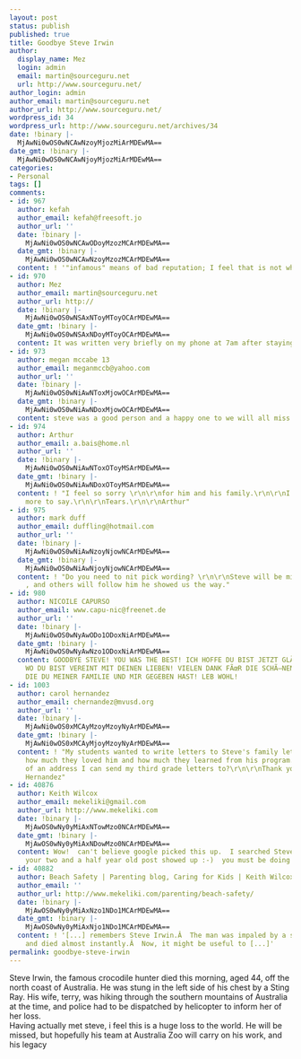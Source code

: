 ```yaml
---
layout: post
status: publish
published: true
title: Goodbye Steve Irwin
author:
  display_name: Mez
  login: admin
  email: martin@sourceguru.net
  url: http://www.sourceguru.net/
author_login: admin
author_email: martin@sourceguru.net
author_url: http://www.sourceguru.net/
wordpress_id: 34
wordpress_url: http://www.sourceguru.net/archives/34
date: !binary |-
  MjAwNi0wOS0wNCAwNzoyMjozMiArMDEwMA==
date_gmt: !binary |-
  MjAwNi0wOS0wNCAwNjoyMjozMiArMDEwMA==
categories:
- Personal
tags: []
comments:
- id: 967
  author: kefah
  author_email: kefah@freesoft.jo
  author_url: ''
  date: !binary |-
    MjAwNi0wOS0wNCAwODoyMzozMCArMDEwMA==
  date_gmt: !binary |-
    MjAwNi0wOS0wNCAwNzoyMzozMCArMDEwMA==
  content: ! '"infamous" means of bad reputation; I feel that is not what you meant.'
- id: 970
  author: Mez
  author_email: martin@sourceguru.net
  author_url: http://
  date: !binary |-
    MjAwNi0wOS0wNSAxNToyMToyOCArMDEwMA==
  date_gmt: !binary |-
    MjAwNi0wOS0wNSAxNDoyMToyOCArMDEwMA==
  content: It was written very briefly on my phone at 7am after staying up all night
- id: 973
  author: megan mccabe 13
  author_email: meganmccb@yahoo.com
  author_url: ''
  date: !binary |-
    MjAwNi0wOS0wNiAwNToxMjowOCArMDEwMA==
  date_gmt: !binary |-
    MjAwNi0wOS0wNiAwNDoxMjowOCArMDEwMA==
  content: steve was a good person and a happy one to we will all miss him
- id: 974
  author: Arthur
  author_email: a.bais@home.nl
  author_url: ''
  date: !binary |-
    MjAwNi0wOS0wNiAwNToxOToyMSArMDEwMA==
  date_gmt: !binary |-
    MjAwNi0wOS0wNiAwNDoxOToyMSArMDEwMA==
  content: ! "I feel so sorry \r\n\r\nfor him and his family.\r\n\r\nI have nothing
    more to say.\r\n\r\nTears.\r\n\r\nArthur"
- id: 975
  author: mark duff
  author_email: duffling@hotmail.com
  author_url: ''
  date: !binary |-
    MjAwNi0wOS0wNiAwNzoyNjowNCArMDEwMA==
  date_gmt: !binary |-
    MjAwNi0wOS0wNiAwNjoyNjowNCArMDEwMA==
  content: ! "Do you need to nit pick wording? \r\n\r\nSteve will be missed , loved
    , and others will follow him he showed us the way."
- id: 980
  author: NICOILE CAPURSO
  author_email: www.capu-nic@freenet.de
  author_url: ''
  date: !binary |-
    MjAwNi0wOS0wNyAwODo1ODoxNiArMDEwMA==
  date_gmt: !binary |-
    MjAwNi0wOS0wNyAwNzo1ODoxNiArMDEwMA==
  content: GOODBYE STEVE! YOU WAS THE BEST! ICH HOFFE DU BIST JETZT GLÃœCKLICH DA
    WO DU BIST VEREINT MIT DEINEN LIEBEN! VIELEN DANK FÃœR DIE SCHÃ–NEN FERNSEH-STUNDEN
    DIE DU MEINER FAMILIE UND MIR GEGEBEN HAST! LEB WOHL!
- id: 1003
  author: carol hernandez
  author_email: chernandez@mvusd.org
  author_url: ''
  date: !binary |-
    MjAwNi0wOS0xMCAyMzoyMzoyNyArMDEwMA==
  date_gmt: !binary |-
    MjAwNi0wOS0xMCAyMjoyMzoyNyArMDEwMA==
  content: ! "My students wanted to write letters to Steve's family letting them know
    how much they loved him and how much they learned from his program. Do you know
    of an address I can send my third grade letters to?\r\n\r\nThank you,\r\nCarol
    Hernandez"
- id: 40876
  author: Keith Wilcox
  author_email: mekeliki@gmail.com
  author_url: http://www.mekeliki.com
  date: !binary |-
    MjAwOS0wNy0yMiAxNTowMzo0NCArMDEwMA==
  date_gmt: !binary |-
    MjAwOS0wNy0yMiAxNDowMzo0NCArMDEwMA==
  content: Wow!  can't believe google picked this up.  I searched Steve Irwin and
    your two and a half year old post showed up :-)  you must be doing something right!
- id: 40882
  author: Beach Safety | Parenting blog, Caring for Kids | Keith Wilcox
  author_email: ''
  author_url: http://www.mekeliki.com/parenting/beach-safety/
  date: !binary |-
    MjAwOS0wNy0yMiAxNzo1NDo1MCArMDEwMA==
  date_gmt: !binary |-
    MjAwOS0wNy0yMiAxNjo1NDo1MCArMDEwMA==
  content: ! '[...] remembers Steve Irwin.Â  The man was impaled by a stingray barb
    and died almost instantly.Â  Now, it might be useful to [...]'
permalink: goodbye-steve-irwin
---
```

<p>Steve Irwin, the famous crocodile hunter died this morning, aged 44, off the north coast of Australia. He was stung in the left side of his chest by a Sting Ray. His wife, terry, was hiking through the southern mountains of Australia at the time, and police had to be dispatched by helicopter to inform her of her loss.<br />
Having actually met steve, i feel this is a huge loss to the world. He will be missed, but hopefully his team at Australia Zoo will carry on his work, and his legacy</p>
